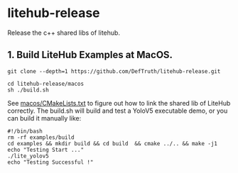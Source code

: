# litehub-release
Release the c++ shared libs of litehub.

## 1. Build LiteHub Examples at MacOS. 
```shell
git clone --depth=1 https://github.com/DefTruth/litehub-release.git
```
```shell
cd litehub-release/macos 
sh ./build.sh
```  
See [macos/CMakeLists.txt](macos/CMakeLists.txt) to figure out how to link the shared lib of LiteHub correctly. The build.sh will build and test a YoloV5 executable demo, or you can build it manually like:  
```shell
#!/bin/bash
rm -rf examples/build
cd examples && mkdir build && cd build  && cmake ../.. && make -j1
echo "Testing Start ..."
./lite_yolov5
echo "Testing Successful !"
```